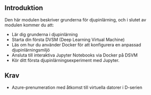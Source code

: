 ## <a name="introduction"></a>Introduktion 

Den här modulen beskriver grunderna för djupinlärning, och i slutet av modulen kommer du att:

- Lär dig grunderna i djupinlärning
- Starta din första DVSM (Deep Learning Virtual Machine)
- Läs om hur du använder Docker för att konfigurera en anpassad djupinlärningsmiljö
- Ansluta till interaktiva Jupyter Notebooks via Docker på DSVM
- Kör ditt första djupinlärningsexperiment med Jupyter.

## <a name="prerequisites"></a>Krav

- Azure-prenumeration med åtkomst till virtuella datorer i D-serien 